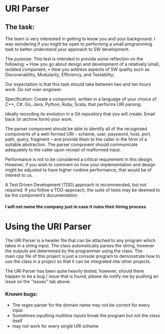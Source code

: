 # URI Parser

## The task:

The team is very interested in getting to know you and your background. I was wondering if you might be open to performing a small programming task to better understand your approach to SW development.

The purpose:
This test is intended to provide some reflection on the following:
• How you go about design and development of a relatively small, isolated component;
• How you address aspects of SW quality such as Discoverability, Modularity, Efficiency, and Testability;

Our expectation is that this task should take between two and ten hours work. Do not over-engineer.

Specification:
Create a component, written in a language of your choice of C++, C#, Go, Java, Python, Ruby, Scala, that performs URI parsing. 

Ideally recording its evolution in a Git repository that you will create. Email back (in archive form) your work.

The parser component should be able to identify all of the recognised components of a well-formed URI – scheme, user, password, host, port, path, query, fragment – and provide them to the caller in the form of a suitable abstraction. The parser component should communicate adequately to the caller upon receipt of malformed input.

Performance is not to be considered a critical requirement in this design. However, if you wish to comment on how your implementation and design might be adjusted to have higher runtime performance, that would be of interest to us.

A Test Driven Development (TDD) approach is recommended, but not required. If you follow a TDD-approach, the suite of tests may be deemed to be the component’s documentation.

#### I will not name the company just in case it ruins their hiring process 

# Using the URI Parser
The URI Parser is a header file that can be attached to any program which takes in a string input. The class automatically parses the string, however the outputs are determined by the programmer using the class. The main.cpp file of this project is just a console program to demonstrate how to use the class in a project so that it can be integrated into other projects.

The URI Parser has been quite heavily tested, however, should there happen to be a bug / issue that is found, please do notify me by pushing an issue on the "Issues" tab above.

### Known bugs:
* The regex parser for the domain name may not be correct for every input
* Sometimes inputting multiline inputs break the program but not the class itself
* may not work for every single URI scheme